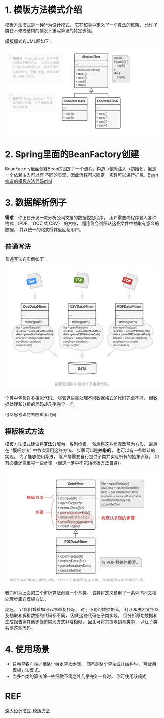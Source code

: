 # 1. 模版方法模式介绍
模板方法模式是一种行为设计模式， 它在超类中定义了一个算法的框架， 
允许子类在不修改结构的情况下重写算法的特定步骤。

模版模式的UML图如下：
<div align="center">
	<img src="https://github.com/oneCoderMan/javastudy/blob/d52d4156db4fd06560dba2e8845e53e1dfd058ae/notes/src/main/resources/desiginpattern/pics/templateOverview.png" alt="Editor" width="500">
</div>



# 2. Spring里面的BeanFactory创建
BeanFactory里面创建Bean的固定了一个流程，构造->依赖注入->初始化，但是一个依赖注入可以有
不同的实现，因此流程可以固定，实现可以进行扩展。[Bean构造的模版方法代码mini](../../../../../basicTech/src/main/java/com/java/study/frameworkstudy/spring/TemplateMethodTest.java)

# 3. 数据解析例子
**需求**：你正在开发一款分析公司文档的数据挖掘程序。 用户需要向程序输入各种格式 （PDF、 DOC 或 CSV） 的文档， 程序则会试图从这些文件中抽取有意义的数据， 
并以统一的格式将其返回给用户。

## 普通写法
普通写法的实例如下：
<div align="center">
	<img src="https://github.com/oneCoderMan/javastudy/blob/d52d4156db4fd06560dba2e8845e53e1dfd058ae/notes/src/main/resources/desiginpattern/pics/tem1.png" alt="Editor" width="500">
</div>

个类中包含许多相似代码。 尽管这些类处理不同数据格式的代码完全不同， 但数据处理和分析的代码却几乎完全一样。

可以思考如何去除重复代码


## 模版模式方法
模板方法模式建议将**算法**分解为一系列步骤， 然后将这些步骤改写为方法， 
最后在 “模板方法” 中依次调用这些方法。 步骤可以是**抽象的**， 也可以有一些默认的实现。 
为了能够使用算法， 客户端需要自行提供子类并实现所有的抽象步骤。 
如有必要还需重写一些步骤 （但这一步中不包括模板方法自身）。

<div align="center">
	<img src="https://github.com/oneCoderMan/javastudy/blob/d52d4156db4fd06560dba2e8845e53e1dfd058ae/notes/src/main/resources/desiginpattern/pics/template2.png" alt="Editor" width="500">
</div>

我们可为上面的三个解析算法创建一个基类， 该类将定义调用了一系列不同文档处理步骤的模板方法。

现在， 让我们看看如何去除重复代码。 
对于不同的数据格式， 打开和关闭文件以及抽取和解析数据的代码都不同， 因此这些代码在子类实现。 
但分析原始数据和生成报告等其他步骤的实现方式非常相似， 因此可将其提取到基类中， 以让子类共享这些代码。


# 4. 使用场景
* 只希望客户端扩展某个特定算法步骤， 而不是整个算法或其结构时， 可使用模板方法模式。
* 当多个类的算法除一些细微不同之外几乎完全一样时， 你可使用该模式


# REF
[深入设计模式-模版方法](https://refactoringguru.cn/design-patterns/template-method)

